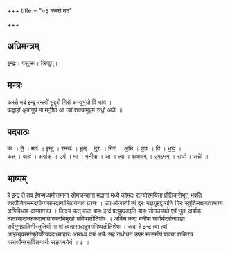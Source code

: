+++
title = "०३ कस्ते मद"

+++
## अधिमन्त्रम्
इन्द्रः। वसुक्रः। त्रिष्टुप्।

## मन्त्रः
कस्ते॒ मद॑ इन्द्र॒ रन्त्यो॑ भू॒द्दुरो॒ गिरो॑ अ॒भ्यु१॒॑ग्रो वि धा॑व ।  
कद्वाहो॑ अ॒र्वागुप॑ मा मनी॒षा आ त्वा॑ शक्यामुप॒मं राधो॒ अन्नैः॑ ॥

## पदपाठः
कः । ते॒ । मदः॑ । इ॒न्द्र॒ । रन्त्यः॑ । भू॒त् । दुरः॑ । गिरः॑ । अ॒भि । उ॒ग्रः । वि । धा॒व॒ ।  
कत् । वाहः॑ । अ॒र्वाक् । उप॑ । मा॒ । म॒नी॒षा । आ । त्वा॒ । श॒क्या॒म् । उ॒प॒ऽमम् । राधः॑ । अन्नैः॑ ॥

## भाष्यम्
हे इन्द्र ते तव ईषन्मध्यमोत्तमानां सोमजन्यानां मदानां मध्ये कोमदः रत्न्योरमयिता प्रीतिकरोभूत् भवति त्वत्प्रीतिकरमदयोग्यसोमदानाभिप्रायेणायं प्रश्नः । उग्रःओजस्वी त्वं दुरः यज्ञगृहद्वाराणि गिरः स्तुतिलक्षणावाचश्च अभिविधाव अभ्यागच्छ । किञ्च कत् कदा वाहः इन्द्रं प्रत्युह्यतइति वाहः सोमउच्यते एवं भूतः अर्वाक् त्वत्प्रसादात्फलदानायास्मदभिमुखो भविष्यतीतिशॆषः । अपिच कदा मनीषा सर्वार्थदर्शनाप्रज्ञा सर्वगुणग्राहिणीस्तुतिर्वा मा मां त्वत्प्रसादादुपगमिष्यतीतिशेषः । कदा हे इन्द्र त्वा त्वां आइत्युपसर्गश्रुतेर्योग्यपदाध्याहारः आराध्य वयं अन्नैः सह राधोधनं उपमं मत्समीपं शक्यां शकिरत्र गत्यर्थोन्तर्भावितण्यर्थः सङ्गमयेयं ॥ ३ ॥
